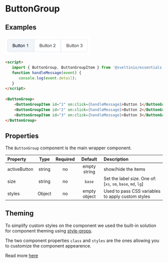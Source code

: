 # ButtonGroup

## Examples

<img src="./assets/images/default.png" alt="PagesNavigator - Default Styles" />

```html
<script>
   import { ButtonGroup, ButtonGroupItem } from '@sveltinio/essentials';
   function handleMessage(event) {
      console.log(event.detail);
   }
</script>

<ButtonGroup>
    <ButtonGroupItem id="1" on:click={handleMessage}>Button 1</ButtonGroupItem>
    <ButtonGroupItem id="2" on:click={handleMessage}>Button 2</ButtonGroupItem>
    <ButtonGroupItem id="3" on:click={handleMessage}>Button 3</ButtonGroupItem>
</ButtonGroup>
```

## Properties

The `ButtonGroup` component is the main wrapper component.

| Property     | Type   | Required | Default      | Description                                                  |
| :----------- | :----: | :------: | :----------: |:------------------------------------------------------------ |
| activeButton | string |    no    | empty string | show/hide the items                                          |
| size         | string |    no    | `base`       | Set the label size. One of: [`xs`, `sm`, `base`, `md`, `lg`] |
| styles       | Object |    no    | empty object | Used to pass CSS variables to apply custom styles            |

## Theming

To simplify custom styles on the component we used the built-in solution for component theming using [style-props].

The two component properties `class` and `styles` are the ones allowing you to customize the component appearence.

Read more [here](./THEMING.md)

<!-- Resources -->
[style-props]: https://svelte.dev/docs#template-syntax-component-directives---style-props
